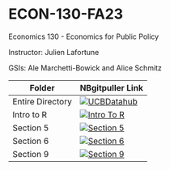 # ECON-130-FA23
Economics 130 - Economics for Public Policy

Instructor: Julien Lafortune

GSIs: Ale Marchetti-Bowick and Alice Schmitz

| Folder  | NBgitpuller Link  |  
|---|---|
| Entire Directory | [![UCBDatahub](https://img.shields.io/badge/Launch-UCB%20Datahub-blue.svg)](https://datahub.berkeley.edu/hub/user-redirect/git-pull?repo=https%3A%2F%2Fgithub.com%2Fds-modules%2FECON-130-FA23&urlpath=lab%2Ftree%2FECON-130-FA23%2F) |
| Intro to R | [![Intro To R](https://img.shields.io/badge/Launch-UCB%20Datahub-blue.svg)](https://datahub.berkeley.edu/hub/user-redirect/git-pull?repo=https%3A%2F%2Fgithub.com%2Fds-modules%2FECON-130-FA23&branch=main&urlpath=tree%2FECON-130-FA23%2FIntroToR) |
Section 5 | [![Section 5](https://img.shields.io/badge/Launch-UCB%20Datahub-blue.svg)](https://datahub.berkeley.edu/hub/user-redirect/git-pull?repo=https%3A%2F%2Fgithub.com%2Fds-modules%2FECON-130-FA23&urlpath=tree%2FECON-130-FA23%2FSection_5%2F&branch=main) |
Section 6 | [![Section 6](https://img.shields.io/badge/Launch-UCB%20Datahub-blue.svg)](https://datahub.berkeley.edu/hub/user-redirect/git-pull?repo=https%3A%2F%2Fgithub.com%2Fds-modules%2FECON-130-FA23&urlpath=tree%2FECON-130-FA23%2FSection6%2F&branch=main) |
Section 9 | [![Section 9](https://img.shields.io/badge/Launch-UCB%20Datahub-blue.svg)](https://datahub.berkeley.edu/hub/user-redirect/tree/ECON-130-FA23/Section%209%20-%20Intro%20to%20RDD%20in%20R//git-pull?repo=https%3A%2F%2Fgithub.com%2Fds-modules%2FECON-130-FA23&branch=main) |

